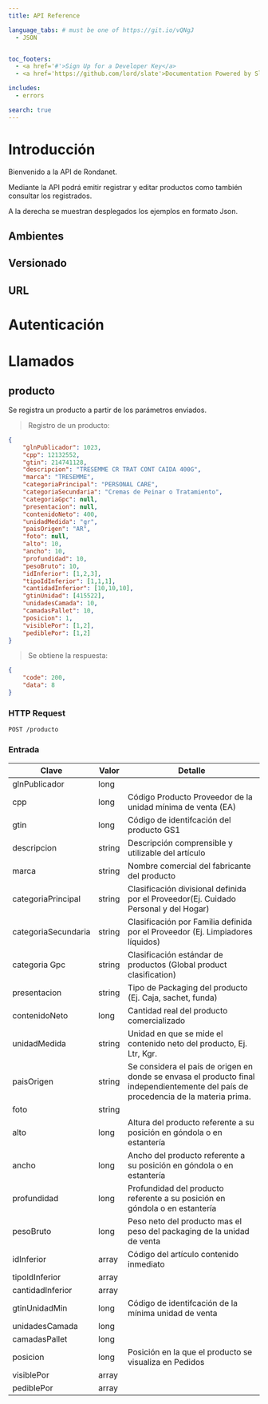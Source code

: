 ```yaml
---
title: API Reference

language_tabs: # must be one of https://git.io/vQNgJ
  - JSON


toc_footers:
  - <a href='#'>Sign Up for a Developer Key</a>
  - <a href='https://github.com/lord/slate'>Documentation Powered by Slate</a>

includes:
  - errors

search: true
---
```


# Introducción

Bienvenido a la API de Rondanet.

Mediante la API podrá emitir registrar y editar productos como también consultar los registrados.

A la derecha se muestran desplegados los ejemplos en formato Json.

## Ambientes

<!-- Existen dos ambientes para operar en Biller: testing y producción. Estos se encuentran completamente separados, por lo que la creación de una cuenta de usuario en un ambiente no implica la disponibilidad de la misma en el otro.

Cada ambiente utiliza su ambiente homólogo en DGI por lo que cualquier comprobante que sea emitido en Biller será a su vez enviado al correspondiente en DGI.

El ambiente que se desea utilizar debe indicarse en la URL de la API a utilizar. -->

## Versionado
<!-- A la fecha, la API de Biller se encuentra en su versión 1. 

Distintos cambios de funcionamiento internamente son introducidos constantemente pero ninguno de ellos debería afectar los desarrollos de nuestros usuarios. Sin embargo, se introducirán cambios en el futuro que afectarán la backwards compatibility, por lo que se utilizarán API endpoints distintos para las distintas versiones.

La versión de la API a utilizar debe ser especificada en la URL invocada. -->

## URL
<!-- La URL diseñada para interactuar con Biller tiene la forma:

`https://{ambiente.}biller.uy/{versión}/{llamado}?{parámetros}`

### Ejemplos

POST `https://test.biller.uy/v1/comprobantes/crear`

GET `https://www.biller.uy/v1/comprobantes/pdf?id=2000` -->

# Autenticación

<!-- Actualmente todos los llamados requieren de autenticación mediante Bearer Token.

Cada token está asociado unívocamente a una empresa, por lo que será necesario primero crear un usuario en el sistema, luego crear una empresa y finalmente generar su token.

La URL para generación de tokens en testing es: 

`https://test.biller.uy/api-tokens` 

y en producción:

 `https://www.biller.uy/api-tokens`

Para poder utilizarlo es necesario agregar los siguientes encabezados al paquete HTTP:

`Authorization: Bearer su-token-aqui `

`Content-Type: application/json` -->

# Llamados

## producto

Se registra un producto a partir de los parámetros enviados.

> Registro de un producto:

```json
{
	"glnPublicador": 1023,
    "cpp": 12132552,
    "gtin": 214741128,
    "descripcion": "TRESEMME CR TRAT CONT CAIDA 400G",
    "marca": "TRESEMME",
    "categoriaPrincipal": "PERSONAL CARE",
    "categoriaSecundaria": "Cremas de Peinar o Tratamiento",
    "categoriaGpc": null,
    "presentacion": null,
    "contenidoNeto": 400,
    "unidadMedida": "gr",
    "paisOrigen": "AR",
    "foto": null,
    "alto": 10,
    "ancho": 10,
    "profundidad": 10,
    "pesoBruto": 10,
    "idInferior": [1,2,3],
    "tipoIdInferior": [1,1,1],
    "cantidadInferior": [10,10,10],
    "gtinUnidad": [415522],
    "unidadesCamada": 10,
    "camadasPallet": 10,
    "posicion": 1,
    "visiblePor": [1,2],
    "pediblePor": [1,2]
}
```


> Se obtiene la respuesta:

```json
{
    "code": 200,
    "data": 8
}
```



### HTTP Request

`POST /producto`

### Entrada

Clave | Valor | Detalle
--------- | ---------- | ---------------------
glnPublicador | long | 
cpp | long | Código Producto Proveedor de la unidad mínima de venta (EA)
gtin | long | Código de identifcación del producto GS1
descripcion | string | Descripción comprensible y utilizable del artículo
marca | string | Nombre comercial del fabricante del producto
categoriaPrincipal | string | Clasificación divisional definida por el Proveedor(Ej. Cuidado Personal y del Hogar)
categoriaSecundaria | string | Clasificación por Familia definida por el Proveedor (Ej. Limpiadores líquidos)
categoria Gpc | string | Clasificación estándar de productos (Global product clasification)
presentacion | string | Tipo de Packaging del producto (Ej. Caja, sachet, funda)
contenidoNeto | long | Cantidad real del producto comercializado
unidadMedida | string | Unidad en que se mide el contenido neto del producto, Ej. Ltr, Kgr.
paisOrigen | string | Se considera el país de origen en donde se envasa el producto final independientemente del país de procedencia de la materia prima.
foto | string |
alto | long | Altura del producto referente a su posición en góndola o en estantería
ancho | long | Ancho del producto referente a su posición en góndola o en estantería
profundidad | long | Profundidad del producto referente a su posición en góndola o en estantería
pesoBruto | long | Peso neto del producto  mas el  peso del packaging de la unidad de venta
idInferior | array | Código del artículo contenido inmediato
tipoIdInferior | array |
cantidadInferior | array | 
gtinUnidadMin | long | Código de identifcación de la mínima unidad de venta
unidadesCamada | long | 
camadasPallet | long |
posicion | long | Posición en la que el producto se visualiza en Pedidos
visiblePor | array |
pediblePor | array | 


